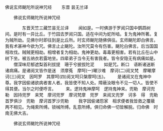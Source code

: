   佛说玄师颰陀所说神咒经
　　东晋 昙无兰译




　　佛说玄师颰陀所说神咒经

　　　　东晋天竺三藏竺昙无兰译
　　闻如是。一时佛游于罗阅只国中鹦鹉树间。是时有一异比丘。于竹园去罗阅只国。适在中间为蛇所啮。复为鬼神所著。复为贼所劫。见佛尔时即往到是比丘所。时玄师颰陀随佛俱往。玄师颰陀即白佛言。我有术甚神今欲为咒。佛言止止颰陀。汝所咒莫令有伤害。颰陀白佛言。后当国国相攻伐。贼贼更相劫。相增者复为相劫。鬼神更劫。毒毒更相害。若有比丘在山中树下坐。被五纳衣若露地坐。四辈弟子当令无有害我者。皆令安隐无有病痛如是。
　　僧深味尼郁遮梨首利拔提　珊于兮披拔陀泥
　　如是咒。断口　语断诸迷断诸病痛。是诸阅叉皆作是迷　须摩菟　摩呵(一)曜沙难　摩诃(二)阅叉梵　摩曜摩诃(三)阅叉　因呵罗　其摩呵(四)阅叉呵只槃摩呵(五)。
　　是诸阅叉在鬼神中尊。我字因偷诸欲病者害人者。我皆使不知人处。障蔽汝眼令不见一切人。皆使不得其便。当尔之时便呼言。
　　来。逻持鬼神摩呵　逻持鬼神来。兜勒　摩诃兜勒　因持兜罗　来梵　摩诃兜罗　摩诃梵摩　兜罗　来阅叉兜罗　诃多　得　兜勒　首罗俱沙　兜勒　摩诃首罗沙兜勒
　　我字因偷诸怨家　相求便者我皆救之覆蔽两不相见。为绳索所缚。锁械所缚。乱意所缚。俱归命佛一切皆解脱。归命佛　时南无佛大吉。

　　佛说玄师颰陀所说神咒经


